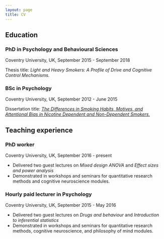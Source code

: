 ```yaml
---
layout: page
title: CV
---
```


## Education 
### PhD in Psychology and Behavioural Sciences 
 Coventry University, UK, September 2015 - September 2018
 
 Thesis title: _Light and Heavy Smokers: A Profile of Drive and Cognitive Control Mechanisms._

### BSc in Psychology 
 Coventry University, UK, September 2012 - June 2015 
 
 Dissertation title: [_The Differences in Smoking Habits, Motives, and Attentional Bias in Nicotine Dependent and Non-Dependent Smokers._](https://www.researchgate.net/publication/296623691_The_Difference_in_Smoking_Motives_Habits_and_Attentional_Bias_in_Nicotine_Dependent_and_Non-Dependent_Smokers)
 
## Teaching experience 
### PhD worker 
 Coventry University, UK, September 2016 - present 
 - Delivered two guest lectures on _Mixed design ANOVA_ and _Effect sizes and power analysis_
 - Demonstrated in workshops and seminars for quantitative research methods and cognitive neuroscience modules. 
 
### Hourly paid lecturer in Psychology 
 Coventry University, UK, September 2015 - May 2016 
 - Delivered two guest lectures on _Drugs and behaviour_ and _Introduction to inferential statistics_
 - Demonstrated in workshops and seminars for quantitative research methods, cognitive neuroscience, and philosophy of mind modules. 
 
